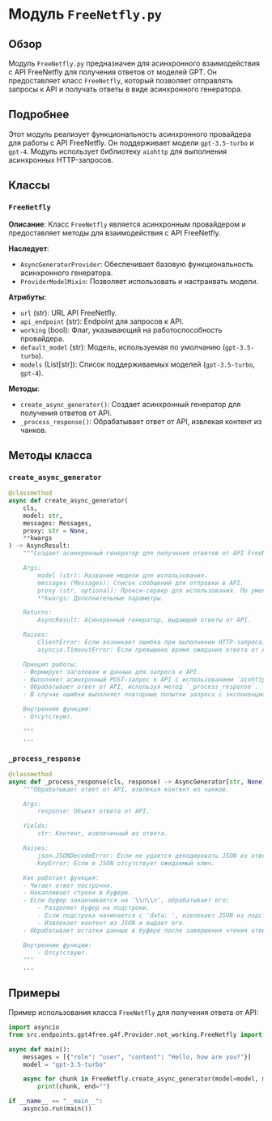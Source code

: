 # Модуль `FreeNetfly.py`

## Обзор

Модуль `FreeNetfly.py` предназначен для асинхронного взаимодействия с API FreeNetfly для получения ответов от моделей GPT. Он предоставляет класс `FreeNetfly`, который позволяет отправлять запросы к API и получать ответы в виде асинхронного генератора.

## Подробнее

Этот модуль реализует функциональность асинхронного провайдера для работы с API FreeNetfly. Он поддерживает модели `gpt-3.5-turbo` и `gpt-4`. Модуль использует библиотеку `aiohttp` для выполнения асинхронных HTTP-запросов.

## Классы

### `FreeNetfly`

**Описание**: Класс `FreeNetfly` является асинхронным провайдером и предоставляет методы для взаимодействия с API FreeNetfly.

**Наследует**:
- `AsyncGeneratorProvider`: Обеспечивает базовую функциональность асинхронного генератора.
- `ProviderModelMixin`: Позволяет использовать и настраивать модели.

**Атрибуты**:
- `url` (str): URL API FreeNetfly.
- `api_endpoint` (str): Endpoint для запросов к API.
- `working` (bool): Флаг, указывающий на работоспособность провайдера.
- `default_model` (str): Модель, используемая по умолчанию (`gpt-3.5-turbo`).
- `models` (List[str]): Список поддерживаемых моделей (`gpt-3.5-turbo`, `gpt-4`).

**Методы**:
- `create_async_generator()`: Создает асинхронный генератор для получения ответов от API.
- `_process_response()`: Обрабатывает ответ от API, извлекая контент из чанков.

## Методы класса

### `create_async_generator`

```python
@classmethod
async def create_async_generator(
    cls,
    model: str,
    messages: Messages,
    proxy: str = None,
    **kwargs
) -> AsyncResult:
    """Создает асинхронный генератор для получения ответов от API FreeNetfly.

    Args:
        model (str): Название модели для использования.
        messages (Messages): Список сообщений для отправки в API.
        proxy (str, optional): Прокси-сервер для использования. По умолчанию `None`.
        **kwargs: Дополнительные параметры.

    Returns:
        AsyncResult: Асинхронный генератор, выдающий ответы от API.

    Raises:
        ClientError: Если возникает ошибка при выполнении HTTP-запроса.
        asyncio.TimeoutError: Если превышено время ожидания ответа от API.

    Принцип работы:
    - Формирует заголовки и данные для запроса к API.
    - Выполняет асинхронный POST-запрос к API с использованием `aiohttp`.
    - Обрабатывает ответ от API, используя метод `_process_response`.
    - В случае ошибки выполняет повторные попытки запроса с экспоненциальной задержкой.

    Внутренние функции:
    - Отсутствуют.

    """
    ...
```

### `_process_response`

```python
@classmethod
async def _process_response(cls, response) -> AsyncGenerator[str, None]:
    """Обрабатывает ответ от API, извлекая контент из чанков.

    Args:
        response: Объект ответа от API.

    Yields:
        str: Контент, извлеченный из ответа.

    Raises:
        json.JSONDecodeError: Если не удается декодировать JSON из ответа.
        KeyError: Если в JSON отсутствует ожидаемый ключ.

    Как работает функция:
    - Читает ответ построчно.
    - Накапливает строки в буфере.
    - Если буфер заканчивается на '\\n\\n', обрабатывает его:
        - Разделяет буфер на подстроки.
        - Если подстрока начинается с 'data: ', извлекает JSON из подстроки.
        - Извлекает контент из JSON и выдает его.
    - Обрабатывает остатки данных в буфере после завершения чтения ответа.

    Внутренние функции:
        - Отсутствуют.
    """
    ...
```

## Примеры

Пример использования класса `FreeNetfly` для получения ответа от API:

```python
import asyncio
from src.endpoints.gpt4free.g4f.Provider.not_working.FreeNetfly import FreeNetfly

async def main():
    messages = [{"role": "user", "content": "Hello, how are you?"}]
    model = "gpt-3.5-turbo"

    async for chunk in FreeNetfly.create_async_generator(model=model, messages=messages):
        print(chunk, end="")

if __name__ == "__main__":
    asyncio.run(main())